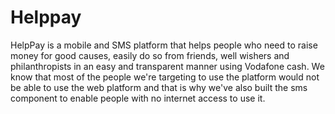 # Helppay
HelpPay is a mobile and SMS platform that helps people who need to raise money for good causes, easily do so from friends, well wishers and philanthropists in an easy and transparent manner using Vodafone cash. We know that most of the people we're targeting to use the platform would not be able to use the web platform and that is why we've also built the sms component to enable people with no internet access to use it.
